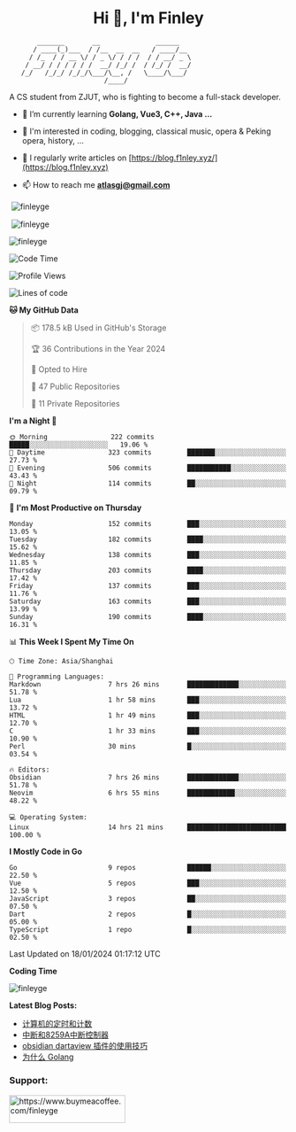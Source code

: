<h1 align="center">Hi 👋, I'm Finley</h1>

```text
       _______       __              ______   
      / ____(_)___  / /__  __  __   / ____/__ 
     / /_  / / __ \/ / _ \/ / / /  / / __/ _ \
    / __/ / / / / / /  __/ /_/ /  / /_/ /  __/
   /_/   /_/_/ /_/_/\___/\__, /   \____/\___/
                        /____/                
```

<p align="left">

A CS student from ZJUT,
who is fighting to become a full-stack developer.

</p>

<p align="left">

- 🌱 I’m currently learning **Golang, Vue3, C++, Java ...**

- 🧠 I'm interested in coding, blogging, classical music, opera & Peking opera, history, ...

- 📝 I regularly write articles on [https://blog.f1nley.xyz/](https://blog.f1nley.xyz)

- 📫 How to reach me **atlasgj@gmail.com**

</p>

<p>&nbsp;<img align="center" src="https://github-readme-stats.vercel.app/api/top-langs/?username=finleyge&show_icons=true&locale=en&hide=javascript,html,tex" alt="finleyge" /></p>

<p>&nbsp;<img align="center" src="https://github-readme-stats.vercel.app/api?username=finleyge&show_icons=true&locale=en" alt="finleyge" /></p>

<p><img align="center" src="https://github-readme-streak-stats.herokuapp.com/?user=finleyge&" alt="finleyge" /></p>

<!--START_SECTION:waka-->
![Code Time](http://img.shields.io/badge/Code%20Time-1%2C104%20hrs%2021%20mins-blue)

![Profile Views](http://img.shields.io/badge/Profile%20Views-20-blue)

![Lines of code](https://img.shields.io/badge/From%20Hello%20World%20I%27ve%20Written-825.1%20thousand%20lines%20of%20code-blue)

**🐱 My GitHub Data** 

> 📦 178.5 kB Used in GitHub's Storage 
 > 
> 🏆 36 Contributions in the Year 2024
 > 
> 💼 Opted to Hire
 > 
> 📜 47 Public Repositories 
 > 
> 🔑 11 Private Repositories 
 > 
**I'm a Night 🦉** 

```text
🌞 Morning                222 commits         █████░░░░░░░░░░░░░░░░░░░░   19.06 % 
🌆 Daytime                323 commits         ███████░░░░░░░░░░░░░░░░░░   27.73 % 
🌃 Evening                506 commits         ███████████░░░░░░░░░░░░░░   43.43 % 
🌙 Night                  114 commits         ██░░░░░░░░░░░░░░░░░░░░░░░   09.79 % 
```
📅 **I'm Most Productive on Thursday** 

```text
Monday                   152 commits         ███░░░░░░░░░░░░░░░░░░░░░░   13.05 % 
Tuesday                  182 commits         ████░░░░░░░░░░░░░░░░░░░░░   15.62 % 
Wednesday                138 commits         ███░░░░░░░░░░░░░░░░░░░░░░   11.85 % 
Thursday                 203 commits         ████░░░░░░░░░░░░░░░░░░░░░   17.42 % 
Friday                   137 commits         ███░░░░░░░░░░░░░░░░░░░░░░   11.76 % 
Saturday                 163 commits         ███░░░░░░░░░░░░░░░░░░░░░░   13.99 % 
Sunday                   190 commits         ████░░░░░░░░░░░░░░░░░░░░░   16.31 % 
```


📊 **This Week I Spent My Time On** 

```text
🕑︎ Time Zone: Asia/Shanghai

💬 Programming Languages: 
Markdown                 7 hrs 26 mins       █████████████░░░░░░░░░░░░   51.78 % 
Lua                      1 hr 58 mins        ███░░░░░░░░░░░░░░░░░░░░░░   13.72 % 
HTML                     1 hr 49 mins        ███░░░░░░░░░░░░░░░░░░░░░░   12.70 % 
C                        1 hr 33 mins        ███░░░░░░░░░░░░░░░░░░░░░░   10.90 % 
Perl                     30 mins             █░░░░░░░░░░░░░░░░░░░░░░░░   03.54 % 

🔥 Editors: 
Obsidian                 7 hrs 26 mins       █████████████░░░░░░░░░░░░   51.78 % 
Neovim                   6 hrs 55 mins       ████████████░░░░░░░░░░░░░   48.22 % 

💻 Operating System: 
Linux                    14 hrs 21 mins      █████████████████████████   100.00 % 
```

**I Mostly Code in Go** 

```text
Go                       9 repos             ██████░░░░░░░░░░░░░░░░░░░   22.50 % 
Vue                      5 repos             ███░░░░░░░░░░░░░░░░░░░░░░   12.50 % 
JavaScript               3 repos             ██░░░░░░░░░░░░░░░░░░░░░░░   07.50 % 
Dart                     2 repos             █░░░░░░░░░░░░░░░░░░░░░░░░   05.00 % 
TypeScript               1 repo              █░░░░░░░░░░░░░░░░░░░░░░░░   02.50 % 
```




 Last Updated on 18/01/2024 01:17:12 UTC
<!--END_SECTION:waka-->
**Coding Time**
<p>
       <img align="center" src="https://wakatime.com/share/@1f267603-cf28-47c9-a32c-2753500710e7/96d852e9-5832-42ff-acaa-a48a5371ba9d.svg" alt="finleyge" />
</p>

</p>


**Latest Blog Posts:**

<!-- BLOG-POST-LIST:START -->
- [计算机的定时和计数](https://blog.f1nley.xyz/post/ee/counter/)
- [中断和8259A中断控制器](https://blog.f1nley.xyz/post/ee/8259a/)
- [obsidian dartaview 插件的使用技巧](https://blog.f1nley.xyz/post/obsidian/dataview/)
- [为什么 Golang](https://blog.f1nley.xyz/post/code/golang/)
<!-- BLOG-POST-LIST:END -->

<h3 align="left">Support:</h3>

<p align="left">

<a href="https://www.buymeacoffee.com/finleyge"> <img align="left" src="https://cdn.buymeacoffee.com/buttons/v2/default-yellow.png" height="50" width="210" alt="https://www.buymeacoffee.com/finleyge" />

</a>
</p>
